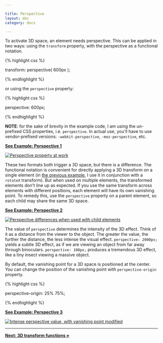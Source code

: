 ```yaml
---

title: Perspective
layout: doc
category: docs

---
```



To activate 3D space, an element needs perspective.  This can be applied in two ways: using the `transform` property, with the perspective as a functional notation.


{% highlight css %}

transform: perspective( 600px );

{% endhighlight %}

or using the `perspective` property: 

{% highlight css %}

perspective: 600px;

{% endhighlight %}

**NOTE**: for the sake of brevity in the example code, I am using the un-prefixed CSS properties, i.e. `perspective`. In actual use, you'll have to use vendor-prefixed versions: `-webkit-perspective`, `-moz-perspective`, etc.

[**See Example: Perspective 1**](../examples/perspective-01.html)

[![Perspective property at work](../img/perspective01.png)](../examples/perspective-01.html)

These two formats both trigger a 3D space, but there is a difference. The functional notation is convenient for directly applying a 3D transform on a single element (in [the previous example](../examples/perspective-01.html), I use it in conjunction with a `rotateX` transform). But when used on multiple elements, the transformed elements don't line up as expected. If you use the same transform across elements with different positions, each element will have its own vanishing point. To remedy this, use the `perspective` property on a parent element, so each child may share the same 3D space.

[**See Example: Perspective 2**](../examples/perspective-02-children.html)

[![Perspective differences when used with child elements](../img/perspective-children01.png)](../examples/perspective-02-children.html)

The value of `perspective` determines the intensity of the 3D effect. Think of it as a distance from the viewer to the object. The greater the value, the further the distance, the less intense the visual effect. `perspective: 2000px;` yields a subtle 3D effect, as if we are viewing an object from far away through binoculars. `perspective: 100px;` produces a tremendous 3D effect, like a tiny insect viewing a massive object.

By default, the vanishing point for a 3D space is positioned at the center. You can change the position of the vanishing point with `perspective-origin` property.


{% highlight css %}

perspective-origin: 25% 75%;

{% endhighlight %}

[**See Example: Perspective 3**](../examples/perspective-03.html)

[![Intense perspective value, with vanishing point modified](../img/perspective02.png)](../examples/perspective-03.html)

* * *

[**Next: 3D transform functions &raquo;**](3d-transform-functions.html)

